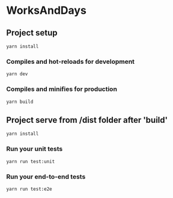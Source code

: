 # WorksAndDays

## Project setup
```
yarn install
```

### Compiles and hot-reloads for development
```
yarn dev
```

### Compiles and minifies for production
```
yarn build
```
## Project serve from /dist folder after 'build'
```
yarn install
```
### Run your unit tests
```
yarn run test:unit
```

### Run your end-to-end tests
```
yarn run test:e2e
```
